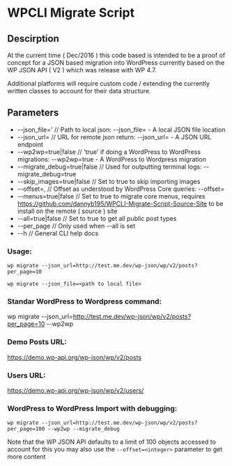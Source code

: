 # WPCLI Migrate Script

## Descirption
At the current time ( Dec/2016 ) this code based is intended to be a proof of concept for a JSON based migration into WordPress currently based on the WP JSON API ( V2 ) which was release with WP 4.7.

Additional platforms will require custom code / extending the currently written classes to account for their data structure.

## Parameters
- --json_file=<file location>' // Path to local json: --json_file=<path to local file> - A local JSON file location
- --json_url=<url> // URL for remote json return: --json_url=<url which returns a json response> - A JSON URL endpoint
- --wp2wp=true|false // 'true' if doing a WordPress to WordPress migrations: --wp2wp=true - A WordPress to Wordpress migration
- --migrate_debug=true|false // Used for outputting terminal logs: --migrate_debug=true
- --skip_images=true|false // Set to true to skip importing images
- --offset=<int>, // Offset as understood by WordPress Core queries: --offset=<integer>
- --menus=true|false // Set to true to migrate core menus, requires https://github.com/dannyb195/WPCLI-Migrate-Script-Source-Site to be install on the remote ( source ) site
- --all=true|false // Set to true to get all public post types
- --per_page      // Only used when --all is set
- --h             // General CLI help docs

### Usage:
`wp migrate --json_url=http://test.me.dev/wp-json/wp/v2/posts?per_page=10`

`wp migrate --json_file=<path to local file>`

### Standar WordPress to Wordpress command:
wp migrate --json_url=http://test.me.dev/wp-json/wp/v2/posts?per_page=10 --wp2wp

### Demo Posts URL:
https://demo.wp-api.org/wp-json/wp/v2/posts

### Users URL:
https://demo.wp-api.org/wp-json/wp/v2/users/<user ID>

### WordPress to WordPress Import with debugging:
`wp migrate --json_url=http://test.me.dev/wp-json/wp/v2/posts?per_page=100 --wp2wp --migrate_debug`

Note that the WP JSON API defaults to a limit of 100 objects accessed to account for this
you may also use the `--offset=<integer>` parameter to get more content
